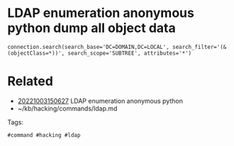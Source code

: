 # LDAP enumeration anonymous python dump all object data
```
connection.search(search_base='DC=DOMAIN,DC=LOCAL', search_filter='(&(objectClass=*))', search_scope='SUBTREE', attributes='*')
```

# Related

- [20221003150627](/zet/20221003150627/README.md) LDAP enumeration anonymous python
- ~/kb/hacking/commands/ldap.md

Tags:

    #command #hacking #ldap 
